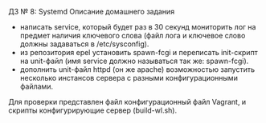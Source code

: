 ДЗ № 8: Systemd
  Описание домашнего задания
  - написать service, который будет раз в 30 секунд мониторить лог на предмет наличия ключевого слова (файл лога и ключевое слово должны задаваться в     /etc/sysconfig).
  - из репозитория epel установить spawn-fcgi и переписать init-скрипт на unit-файл (имя service должно называться так же: spawn-fcgi).
  - дополнить unit-файл httpd (он же apache) возможностью запустить несколько инстансов сервера с разными конфигурационными файлами.

Для проверки представлен файл конфигурационный файл Vagrant, и скрипты конфигурирующие сервер (build-wl.sh).
